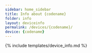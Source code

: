 ```yaml
---
sidebar: home_sidebar
title: Info about {codename}
folder: info
layout: deviceinfo
permalink: /devices/{codename}/
device: {codename}
---
```

{% include templates/device_info.md %}
